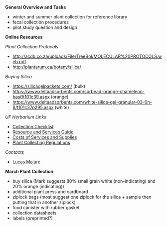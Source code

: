 **General Overview and Tasks**

  * winter and summer plant collection for reference library
  * fecal collection procedures
  * pilot study question and design

**Online Resources**

_Plant Collection Protocals_
  * http://acdb.co.za/uploads/File/TreeBol/MOLECULAR%20PROTOCOLS.web.pdf
  * http://plantarum.ca/botany/silica/

_Buying Silica_
  * https://silicagelpackets.com/ (bulk)
  * https://www.deltaadsorbents.com/sorbead-orange-chameleon-basf/t101c39.aspx (orange)
  * https://www.deltaadsorbents.com/white-silica-gel-granular-03-0n-8/t101c37p295.aspx (white)

_UF Herbarium Links_
  * [Collection Checklist](http://www.flmnh.ufl.edu/herbarium/policy/FLASAcquisitionChecklist.htm)
  * [Resource and Services Guide](http://www.flmnh.ufl.edu/herbarium/policy/HerbariumResourcesandServicesGuide.htm)
  * [Costs of Services and Supplies](http://www.flmnh.ufl.edu/herbarium/acct/flascostofservices.htm)
  * [Plant Collecting Regulations](http://www.flmnh.ufl.edu/herbarium/collperm/)

_Contacts_
  * [Lucas Majure](https://www.dbg.org/biologist-new-world-succulents)

**March Plant Collection**

  * buy silica (Mark suggests 80% small grain white (non-indicating) and 20% orange (indicating))
  * additional plant press and cardboard
  * ziplock bags (most suggest one ziplock for the silica + sample then putting that in another ziplock)
  * food canister with rubber gasket
  * collection datasheets
  * labels (preprinted?)